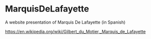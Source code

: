 # MarquisDeLafayette
A website presentation of Marquis De Lafayette (in Spanish)

https://en.wikipedia.org/wiki/Gilbert_du_Motier,_Marquis_de_Lafayette
